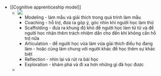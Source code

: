 - [[Cognitive apprenticeship model]]
    - ![](https://firebasestorage.googleapis.com/v0/b/firescript-577a2.appspot.com/o/imgs%2Fapp%2FNgoctien%2Fv-fD8TTHVB.png?alt=media&token=a9802d37-97ba-4234-b632-83b18028ed2a)
        - Modeling - làm mẫu và giải thích trong quá trình làm mẫu
        - Coaching - hỗ trợ, đưa ra góp ý, góc nhìn khi người học làm thử
        - Scaffolding - đưa ra khung độ khó để người học làm từ từ và để người học nhận thêm trách nhiệm dần cho đến khi không cần hỗ trợ nữa
        - Articulation - để người học vừa làm vừa giải thích điều họ đang làm - hoặc cùng làm chung với người khác để học thêm sự khác biệt
        - Reflection - nhìn lại và rút ra bài học
        - Exploration - khám phá và đi xa hơn những gì đã học được
    - 
